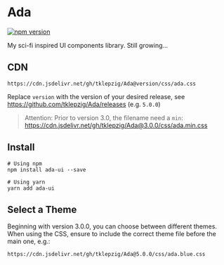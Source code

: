 # Ada

[![npm version](https://badge.fury.io/js/ada-ui.svg)](https://badge.fury.io/js/ada-ui)

My sci-fi inspired UI components library. Still growing...

## CDN

    https://cdn.jsdelivr.net/gh/tklepzig/Ada@version/css/ada.css

Replace `version` with the version of your desired release, see
https://github.com/tklepzig/Ada/releases (e.g. `5.0.0`)

> Attention: Prior to version 3.0, the filename need a `min`:
> https://cdn.jsdelivr.net/gh/tklepzig/Ada@3.0.0/css/ada.min.css

## Install

    # Using npm
    npm install ada-ui --save

    # Using yarn
    yarn add ada-ui

## Select a Theme

Beginning with version 3.0.0, you can choose between different themes. When
using the CSS, ensure to include the correct theme file before the main one,
e.g.:

    https://cdn.jsdelivr.net/gh/tklepzig/Ada@5.0.0/css/ada.blue.css
